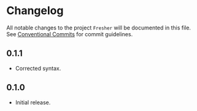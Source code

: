 # Changelog

All notable changes to the project `Fresher` will be documented in this file.
See [Conventional Commits](https://conventionalcommits.org) for commit guidelines.

## 0.1.1

- Corrected syntax.

## 0.1.0

- Initial release.
